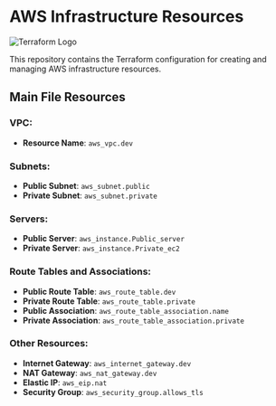 # AWS Infrastructure Resources

![Terraform Logo](https://www.terraform.io/_next/static/images/logos/terraform-logo-light.svg)


This repository contains the Terraform configuration for creating and managing AWS infrastructure resources.

## Main File Resources

### VPC:
- **Resource Name**: `aws_vpc.dev`

### Subnets:
- **Public Subnet**: `aws_subnet.public`
- **Private Subnet**: `aws_subnet.private`

### Servers:
- **Public Server**: `aws_instance.Public_server`
- **Private Server**: `aws_instance.Private_ec2`

### Route Tables and Associations:
- **Public Route Table**: `aws_route_table.dev`
- **Private Route Table**: `aws_route_table.private`
- **Public Association**: `aws_route_table_association.name`
- **Private Association**: `aws_route_table_association.private`

### Other Resources:
- **Internet Gateway**: `aws_internet_gateway.dev`
- **NAT Gateway**: `aws_nat_gateway.dev`
- **Elastic IP**: `aws_eip.nat`
- **Security Group**: `aws_security_group.allows_tls`


